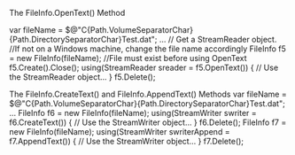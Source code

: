 The FileInfo.OpenText() Method

var fileName = $@"C{Path.VolumeSeparatorChar}{Path.DirectorySeparatorChar}Test.dat";
...
// Get a StreamReader object.
//If not on a Windows machine, change the file name accordingly
FileInfo f5 = new FileInfo(fileName);
//File must exist before using OpenText
f5.Create().Close();
using(StreamReader sreader = f5.OpenText())
{
// Use the StreamReader object...
}
f5.Delete();




The FileInfo.CreateText() and FileInfo.AppendText() Methods
var fileName = $@"C{Path.VolumeSeparatorChar}{Path.DirectorySeparatorChar}Test.dat";
...
FileInfo f6 = new FileInfo(fileName);
using(StreamWriter swriter = f6.CreateText())
{
// Use the StreamWriter object...
}
f6.Delete();
FileInfo f7 = new FileInfo(fileName);
using(StreamWriter swriterAppend = f7.AppendText())
{
// Use the StreamWriter object...
}
f7.Delete();



